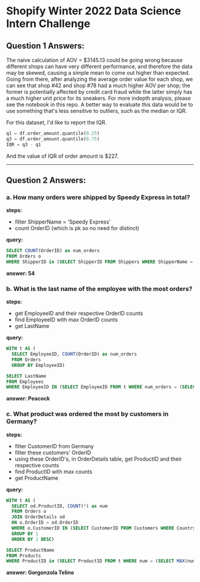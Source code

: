 # Shopify Winter 2022 Data Science Intern Challenge
## Question 1 Answers:
The naive calculation of AOV = $3145.13 could be going wrong because different shops can have very different performance, and therefore the data may be skewed, causing a simple mean to come out higher than expected. Going from there, after analyzing the average order value for each shop, we can see that shop #42 and shop #78 had a much higher AOV per shop; the former is potentially affected by credit card fraud while the latter simply has a much higher unit price for its sneakers. For more indepth analysis, please see the notebook in this repo. A better way to evaluate this data would be to use something that's less sensitive to outliers, such as the median or IQR.

For this dataset, I'd like to report the IQR.
```python
q1 = df.order_amount.quantile(0.25)
q3 = df.order_amount.quantile(0.75)
IQR = q3 - q1
```
And the value of IQR of order amount is $227.

---
## Question 2 Answers:
### a. How many orders were shipped by Speedy Express in total?

**steps:**
- filter ShipperName = 'Speedy Express'
- count OrderID (which is pk so no need for distinct)

**query:**
```sql
SELECT COUNT(OrderID) as num_orders
FROM Orders o
WHERE ShipperID in (SELECT ShipperID FROM Shippers WHERE ShipperName = 'Speedy Express');
```

**answer: 54**

### b. What is the last name of the employee with the most orders?

**steps:**
- get EmployeeID and their respective OrderID counts
- find EmployeeID with max OrderID counts
- get LastName

**query:**
```sql
WITH t AS (
  SELECT EmployeeID, COUNT(OrderID) as num_orders
  FROM Orders
  GROUP BY EmployeeID)

SELECT LastName
FROM Employees
WHERE EmployeeID IN (SELECT EmployeeID FROM t WHERE num_orders = (SELECT MAX(num_orders) FROM t))
```

**answer: Peacock**

### c. What product was ordered the most by customers in Germany?

**steps:**
- filter CustomerID from Germany
- filter these customers' OrderID
- using these OrderID's, in OrderDetails table, get ProductID and their respective counts
- find ProductID with max counts
- get ProductName

**query:**
```sql
WITH t AS (
  SELECT od.ProductID, COUNT(*) as num
  FROM Orders o
  JOIN OrderDetails od
  ON o.OrderID = od.OrderID
  WHERE o.CustomerID IN (SELECT CustomerID FROM Customers WHERE Country = 'Germany')
  GROUP BY 1
  ORDER BY 2 DESC)

SELECT ProductName
FROM Products
WHERE ProductID in (SELECT ProductID FROM t WHERE num = (SELECT MAX(num) FROM t));
```

**answer: Gorgonzola Telino**
